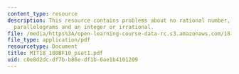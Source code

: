 ```yaml
---
content_type: resource
description: This resource contains problems about no rational number, statement about
  parallelograms and an integer or irrational.
file: /media/https%3A/open-learning-course-data-rc.s3.amazonaws.com/18-100b-analysis-i-fall-2010/c0e8d2dcdf7bb86edf1b6ae1b4101209_MIT18_100BF10_pset1.pdf
file_type: application/pdf
resourcetype: Document
title: MIT18_100BF10_pset1.pdf
uid: c0e8d2dc-df7b-b86e-df1b-6ae1b4101209
---
```

